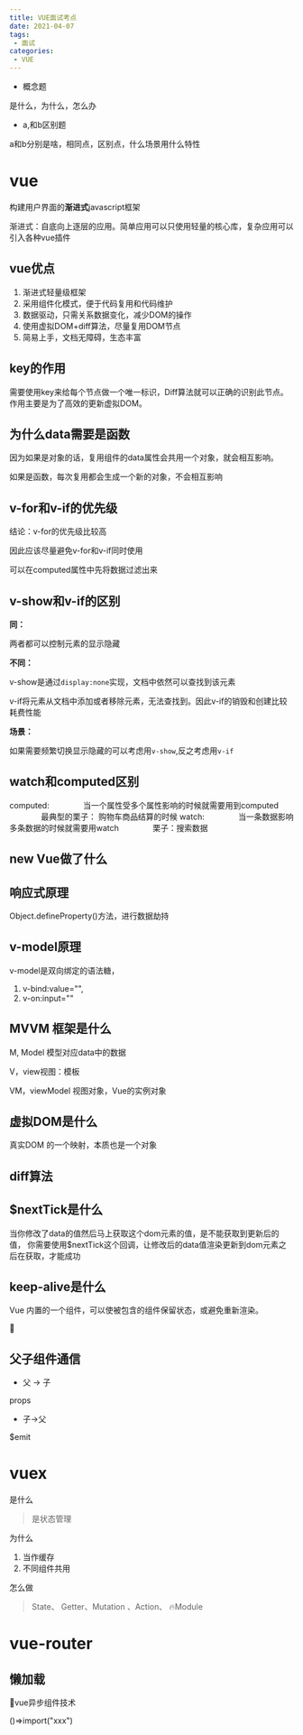 ```yaml
---
title: VUE面试考点
date: 2021-04-07
tags:
 - 面试
categories: 
 - VUE
---
```


- 概念题

是什么，为什么，怎么办

- a,和b区别题

a和b分别是啥，相同点，区别点，什么场景用什么特性

# vue

构建用户界面的**渐进式**javascript框架

渐进式：自底向上逐层的应用。简单应用可以只使用轻量的核心库，复杂应用可以引入各种vue插件

## vue优点

1. 渐进式轻量级框架
2. 采用组件化模式，便于代码复用和代码维护
3. 数据驱动，只需关系数据变化，减少DOM的操作
4. 使用虚拟DOM+diff算法，尽量复用DOM节点
5. 简易上手，文档无障碍，生态丰富

## key的作用

需要使用key来给每个节点做一个唯一标识，Diff算法就可以正确的识别此节点。
作用主要是为了高效的更新虚拟DOM。



## 为什么data需要是函数

因为如果是对象的话，复用组件的data属性会共用一个对象，就会相互影响。

如果是函数，每次复用都会生成一个新的对象，不会相互影响



## v-for和v-if的优先级

结论：v-for的优先级比较高

因此应该尽量避免v-for和v-if同时使用

可以在computed属性中先将数据过滤出来

## v-show和v-if的区别

**同：**

两者都可以控制元素的显示隐藏

**不同：**

v-show是通过`display:none`实现，文档中依然可以查找到该元素

v-if将元素从文档中添加或者移除元素，无法查找到。因此v-if的销毁和创建比较耗费性能

**场景：**

如果需要频繁切换显示隐藏的可以考虑用`v-show`,反之考虑用`v-if`

## watch和computed区别

computed:
　　　　当一个属性受多个属性影响的时候就需要用到computed
　　　　最典型的栗子： 购物车商品结算的时候
watch:
　　　　当一条数据影响多条数据的时候就需要用watch
　　　　栗子：搜索数据

## new Vue做了什么

## 响应式原理

 Object.defineProperty()方法，进行数据劫持

## v-model原理

v-model是双向绑定的语法糖，

1. v-bind:value="",
2. v-on:input=""

## MVVM 框架是什么

M, Model 模型对应data中的数据

V，view视图：模板

VM，viewModel 视图对象，Vue的实例对象

## 虚拟DOM是什么

真实DOM 的一个映射，本质也是一个对象

## diff算法



## $nextTick是什么

当你修改了data的值然后马上获取这个dom元素的值，是不能获取到更新后的值，
你需要使用$nextTick这个回调，让修改后的data值渲染更新到dom元素之后在获取，才能成功

## keep-alive是什么

Vue 内置的一个组件，可以使被包含的组件保留状态，或避免重新渲染。

:flags:

## 父子组件通信

- 父 -> 子

props

- 子->父

$emit



# vuex

是什么

> 是状态管理

为什么

1. 当作缓存
2. 不同组件共用

怎么做

> State、 Getter、Mutation 、Action、 :fire:Module



# vue-router

## 懒加载

:flags:vue异步组件技术 

()=>import("xxx")